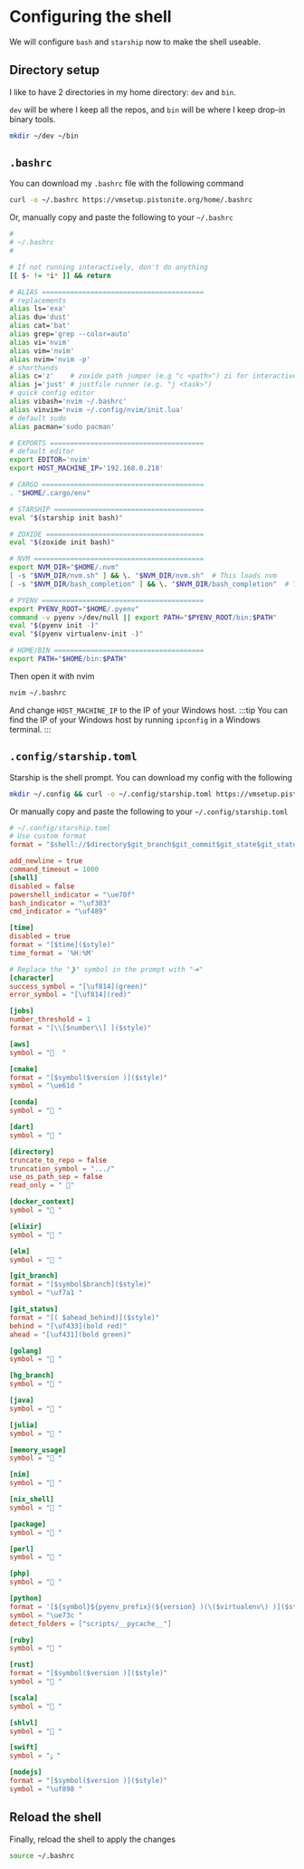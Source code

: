 # Configuring the shell
We will configure `bash` and `starship` now to make the shell useable.

## Directory setup
I like to have 2 directories in my home directory: `dev` and `bin`.

`dev` will be where I keep all the repos, and `bin` will be where I keep drop-in binary tools.

```bash
mkdir ~/dev ~/bin
```

## `.bashrc`
You can download my `.bashrc` file with the following command
```bash
curl -o ~/.bashrc https://vmsetup.pistonite.org/home/.bashrc
```

Or, manually copy and paste the following to your `~/.bashrc`
```bash
#
# ~/.bashrc
#

# If not running interactively, don't do anything
[[ $- != *i* ]] && return

# ALIAS ========================================
# replacements
alias ls='exa' 
alias du='dust'
alias cat='bat'
alias grep='grep --color=auto'
alias vi='nvim'
alias vim='nvim'
alias nvim='nvim -p'
# shorthands
alias c='z'    # zoxide path jumper (e.g "c <path>") zi for interactive
alias j='just' # justfile runner (e.g. "j <task>")
# quick config editor
alias vibash='nvim ~/.bashrc'
alias vinvim='nvim ~/.config/nvim/init.lua'
# default sudo
alias pacman='sudo pacman'

# EXPORTS ======================================
# default editor
export EDITOR='nvim'
export HOST_MACHINE_IP='192.168.0.218'

# CARGO ========================================
. "$HOME/.cargo/env"

# STARSHIP =====================================
eval "$(starship init bash)"

# ZOXIDE =======================================
eval "$(zoxide init bash)"

# NVM ==========================================
export NVM_DIR="$HOME/.nvm"
[ -s "$NVM_DIR/nvm.sh" ] && \. "$NVM_DIR/nvm.sh"  # This loads nvm
[ -s "$NVM_DIR/bash_completion" ] && \. "$NVM_DIR/bash_completion"  # This loads nvm bash_completion

# PYENV ========================================
export PYENV_ROOT="$HOME/.pyenv"
command -v pyenv >/dev/null || export PATH="$PYENV_ROOT/bin:$PATH"
eval "$(pyenv init -)"
eval "$(pyenv virtualenv-init -)"

# HOME/BIN =====================================
export PATH="$HOME/bin:$PATH"
```

Then open it with nvim
```bash
nvim ~/.bashrc
```
And change `HOST_MACHINE_IP` to the IP of your Windows host.
:::tip
You can find the IP of your Windows host by running `ipconfig` in a Windows terminal.
:::

## `.config/starship.toml`
Starship is the shell prompt. You can download my config with the following
```bash
mkdir ~/.config && curl -o ~/.config/starship.toml https://vmsetup.pistonite.org/home/.config/starship.toml
```

Or manually copy and paste the following to your `~/.config/starship.toml`
```toml
# ~/.config/starship.toml
# Use custom format
format = "$shell://$directory$git_branch$git_commit$git_state$git_status $cmake$rust$nodejs$python\n$time$jobs$character"

add_newline = true
command_timeout = 1000
[shell]
disabled = false
powershell_indicator = "\ue70f"
bash_indicator = "\uf303"
cmd_indicator = "\uf489"

[time]
disabled = true
format = "[$time]($style)"
time_format = '%H:%M'

# Replace the "❯" symbol in the prompt with "➜"
[character]
success_symbol = "[\uf814](green)"
error_symbol = "[\uf814](red)"

[jobs]
number_threshold = 1
format = "[\\[$number\\] ]($style)"

[aws]
symbol = "  "

[cmake]
format = "[$symbol($version )]($style)"
symbol = "\ue61d "

[conda]
symbol = " "

[dart]
symbol = " "

[directory]
truncate_to_repo = false
truncation_symbol = ".../"
use_os_path_sep = false
read_only = " "

[docker_context]
symbol = " "

[elixir]
symbol = " "

[elm]
symbol = " "

[git_branch]
format = "[$symbol$branch]($style)"
symbol = "\uf7a1 "

[git_status]
format = "[( $ahead_behind)]($style)"
behind = "[\uf433](bold red)"
ahead = "[\uf431](bold green)"

[golang]
symbol = " "

[hg_branch]
symbol = " "

[java]
symbol = " "

[julia]
symbol = " "

[memory_usage]
symbol = " "

[nim]
symbol = " "

[nix_shell]
symbol = " "

[package]
symbol = " "

[perl]
symbol = " "

[php]
symbol = " "

[python]
format = '[${symbol}${pyenv_prefix}(${version} )(\($virtualenv\) )]($style)'
symbol = "\ue73c "
detect_folders = ["scripts/__pycache__"]

[ruby]
symbol = " "

[rust]
format = "[$symbol($version )]($style)"
symbol = " "

[scala]
symbol = " "

[shlvl]
symbol = " "

[swift]
symbol = "ﯣ "

[nodejs]
format = "[$symbol($version )]($style)"
symbol = "\uf898 "
```

## Reload the shell
Finally, reload the shell to apply the changes
```bash
source ~/.bashrc
```
